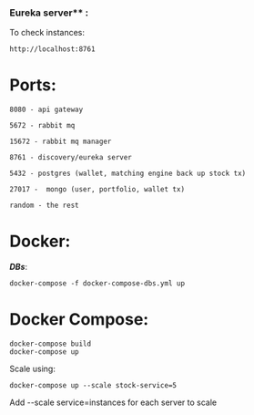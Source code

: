 
### Eureka server** :

To check instances:
```
http://localhost:8761
```


# Ports:

    8080 - api gateway

    5672 - rabbit mq
    
    15672 - rabbit mq manager

    8761 - discovery/eureka server
    
    5432 - postgres (wallet, matching engine back up stock tx)
    
    27017 -  mongo (user, portfolio, wallet tx)
    
    random - the rest

# Docker:

***DBs***:
```
docker-compose -f docker-compose-dbs.yml up
```

# Docker Compose:

```
docker-compose build
docker-compose up
```
Scale using:

```
docker-compose up --scale stock-service=5
```

Add --scale service=instances for each server to scale
